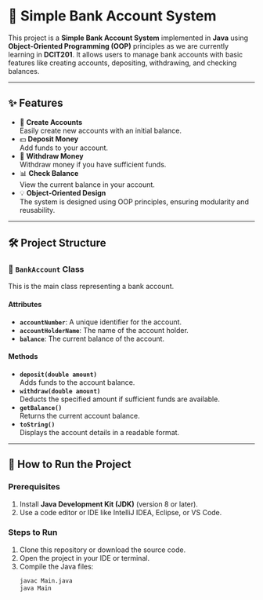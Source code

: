# 🌟 Simple Bank Account System

This project is a **Simple Bank Account System** implemented in **Java** using **Object-Oriented Programming (OOP)** principles as we are currently learning in **DCIT201**. It allows users to manage bank accounts with basic features like creating accounts, depositing, withdrawing, and checking balances.

---

## ✨ Features

- 🏦 **Create Accounts**  
  Easily create new accounts with an initial balance.  
- 💵 **Deposit Money**  
  Add funds to your account.  
- 💸 **Withdraw Money**  
  Withdraw money if you have sufficient funds.  
- 📊 **Check Balance**  
  View the current balance in your account.  
- 💡 **Object-Oriented Design**  
  The system is designed using OOP principles, ensuring modularity and reusability.

---

## 🛠️ Project Structure

### 🔑 `BankAccount` Class
This is the main class representing a bank account.  

#### **Attributes**
- **`accountNumber`**: A unique identifier for the account.  
- **`accountHolderName`**: The name of the account holder.  
- **`balance`**: The current balance of the account.  

#### **Methods**
- **`deposit(double amount)`**  
  Adds funds to the account balance.  
- **`withdraw(double amount)`**  
  Deducts the specified amount if sufficient funds are available.  
- **`getBalance()`**  
  Returns the current account balance.  
- **`toString()`**  
  Displays the account details in a readable format.

---

## 🚀 How to Run the Project

### Prerequisites
1. Install **Java Development Kit (JDK)** (version 8 or later).  
2. Use a code editor or IDE like IntelliJ IDEA, Eclipse, or VS Code.

### Steps to Run
1. Clone this repository or download the source code.  
2. Open the project in your IDE or terminal.  
3. Compile the Java files:  
   ```bash
   javac Main.java
   java Main

